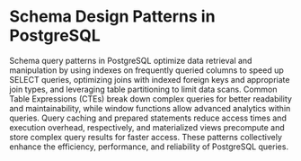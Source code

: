 # Schema Design Patterns in PostgreSQL

Schema query patterns in PostgreSQL optimize data retrieval and manipulation by using indexes on frequently queried columns to speed up SELECT queries, optimizing joins with indexed foreign keys and appropriate join types, and leveraging table partitioning to limit data scans. Common Table Expressions (CTEs) break down complex queries for better readability and maintainability, while window functions allow advanced analytics within queries. Query caching and prepared statements reduce access times and execution overhead, respectively, and materialized views precompute and store complex query results for faster access. These patterns collectively enhance the efficiency, performance, and reliability of PostgreSQL queries.
